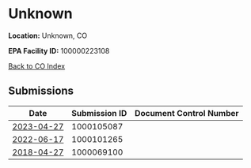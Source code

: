 # Unknown

**Location:** Unknown, CO

**EPA Facility ID:** 100000223108

[Back to CO Index](../../index.md)

## Submissions

| Date | Submission ID | Document Control Number |
|------|--------------|-------------------------|
| [2023-04-27](submissions/1000105087.md) | 1000105087 |  |
| [2022-06-17](submissions/1000101265.md) | 1000101265 |  |
| [2018-04-27](submissions/1000069100.md) | 1000069100 |  |
